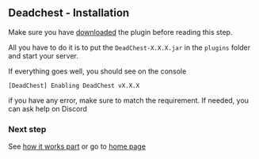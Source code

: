 ## Deadchest - Installation

Make sure you have [downloaded](https://apavarino.github.io/Deadchest/download) the plugin before reading this step.

All you have to do it is to put the `DeadChest-X.X.X.jar` in the `plugins` folder and start your server.

If everything goes well, you should see on the console

```
[DeadChest] Enabling DeadChest vX.X.X
```

if you have any error, make sure to match the requirement. If needed, you can ask help on Discord

### Next step
See [how it works part](https://apavarino.github.io/Deadchest/how-it-works) or go to [home page](https://apavarino.github.io/Deadchest)
